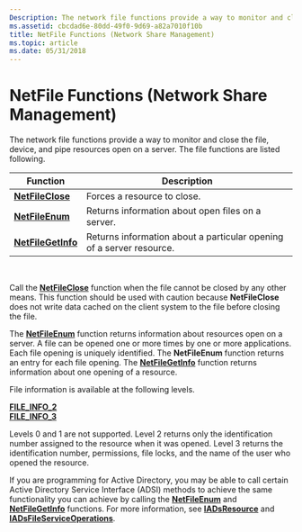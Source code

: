 ```yaml
---
Description: The network file functions provide a way to monitor and close the file, device, and pipe resources open on a server. The file functions are listed following.
ms.assetid: cbcdad6e-80dd-49f0-9d69-a82a7010f10b
title: NetFile Functions (Network Share Management)
ms.topic: article
ms.date: 05/31/2018
---
```


# NetFile Functions (Network Share Management)

The network file functions provide a way to monitor and close the file, device, and pipe resources open on a server. The file functions are listed following.



| Function                                 | Description                                                          |
|------------------------------------------|----------------------------------------------------------------------|
| [**NetFileClose**](/windows/desktop/api/Lmshare/nf-lmshare-netfileclose)     | Forces a resource to close.                                          |
| [**NetFileEnum**](/windows/desktop/api/Lmshare/nf-lmshare-netfileenum)       | Returns information about open files on a server.                    |
| [**NetFileGetInfo**](/windows/desktop/api/Lmshare/nf-lmshare-netfilegetinfo) | Returns information about a particular opening of a server resource. |



 

Call the [**NetFileClose**](/windows/desktop/api/Lmshare/nf-lmshare-netfileclose) function when the file cannot be closed by any other means. This function should be used with caution because **NetFileClose** does not write data cached on the client system to the file before closing the file.

The [**NetFileEnum**](/windows/desktop/api/Lmshare/nf-lmshare-netfileenum) function returns information about resources open on a server. A file can be opened one or more times by one or more applications. Each file opening is uniquely identified. The **NetFileEnum** function returns an entry for each file opening. The [**NetFileGetInfo**](/windows/desktop/api/Lmshare/nf-lmshare-netfilegetinfo) function returns information about one opening of a resource.

File information is available at the following levels.

<dl>

[**FILE\_INFO\_2**](/windows/desktop/api/Lmshare/ns-lmshare-file_info_2)  
[**FILE\_INFO\_3**](/windows/desktop/api/Lmshare/ns-lmshare-file_info_3)  
</dl>

Levels 0 and 1 are not supported. Level 2 returns only the identification number assigned to the resource when it was opened. Level 3 returns the identification number, permissions, file locks, and the name of the user who opened the resource.

If you are programming for Active Directory, you may be able to call certain Active Directory Service Interface (ADSI) methods to achieve the same functionality you can achieve by calling the [**NetFileEnum**](/windows/desktop/api/Lmshare/nf-lmshare-netfileenum) and [**NetFileGetInfo**](/windows/desktop/api/Lmshare/nf-lmshare-netfilegetinfo) functions. For more information, see [**IADsResource**](/windows/desktop/api/iads/nn-iads-iadsresource) and [**IADsFileServiceOperations**](/windows/desktop/api/iads/nn-iads-iadsfileserviceoperations).

 

 
